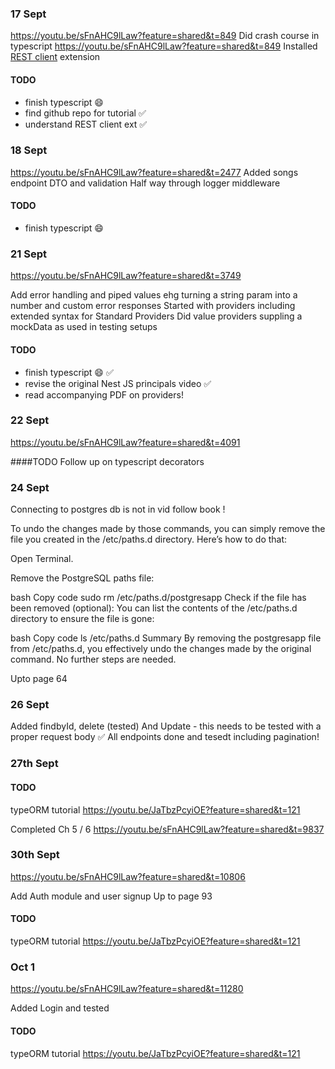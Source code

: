 ### 17 Sept

https://youtu.be/sFnAHC9lLaw?feature=shared&t=849
Did crash course in typescript https://youtu.be/sFnAHC9lLaw?feature=shared&t=849
Installed [REST client](https://marketplace.visualstudio.com/items?itemName=humao.rest-client) extension

#### TODO

- finish typescript 😄
- find github repo for tutorial ✅
- understand REST client ext ✅

### 18 Sept

https://youtu.be/sFnAHC9lLaw?feature=shared&t=2477
Added songs endpoint DTO and validation
Half way through logger middleware

#### TODO

- finish typescript 😄

### 21 Sept

https://youtu.be/sFnAHC9lLaw?feature=shared&t=3749

Add error handling and piped values ehg turning a string param into a number and custom error responses
Started with providers including extended syntax for Standard Providers
Did value providers suppling a mockData as used in testing setups

#### TODO

- finish typescript 😄 ✅
- revise the original Nest JS principals video ✅
- read accompanying PDF on providers!

### 22 Sept

https://youtu.be/sFnAHC9lLaw?feature=shared&t=4091

####TODO
Follow up on typescript decorators

### 24 Sept

Connecting to postgres db is not in vid follow book !

To undo the changes made by those commands, you can simply remove the file you created in the /etc/paths.d directory. Here’s how to do that:

Open Terminal.

Remove the PostgreSQL paths file:

bash
Copy code
sudo rm /etc/paths.d/postgresapp
Check if the file has been removed (optional): You can list the contents of the /etc/paths.d directory to ensure the file is gone:

bash
Copy code
ls /etc/paths.d
Summary
By removing the postgresapp file from /etc/paths.d, you effectively undo the changes made by the original command. No further steps are needed.

Upto page 64

### 26 Sept

Added findbyId, delete (tested)
And Update - this needs to be tested with a proper request body ✅
All endpoints done and tesedt including pagination!

### 27th Sept

#### TODO

typeORM tutorial https://youtu.be/JaTbzPcyiOE?feature=shared&t=121

Completed Ch 5 / 6
https://youtu.be/sFnAHC9lLaw?feature=shared&t=9837

### 30th Sept

https://youtu.be/sFnAHC9lLaw?feature=shared&t=10806

Add Auth module and user signup
Up to page 93

#### TODO

typeORM tutorial https://youtu.be/JaTbzPcyiOE?feature=shared&t=121

### Oct 1

https://youtu.be/sFnAHC9lLaw?feature=shared&t=11280

Added Login and tested

#### TODO

typeORM tutorial https://youtu.be/JaTbzPcyiOE?feature=shared&t=121
